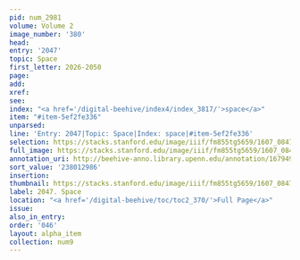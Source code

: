 ```yaml
---
pid: num_2981
volume: Volume 2
image_number: '380'
head:
entry: '2047'
topic: Space
first_letter: 2026-2050
page:
add:
xref:
see:
index: "<a href='/digital-beehive/index4/index_3817/'>space</a>"
item: "#item-5ef2fe336"
unparsed:
line: 'Entry: 2047|Topic: Space|Index: space|#item-5ef2fe336'
selection: https://stacks.stanford.edu/image/iiif/fm855tg5659/1607_0847/915,2986,2682,195/full/0/default.jpg
full_image: https://stacks.stanford.edu/image/iiif/fm855tg5659/1607_0847/full/full/0/default.jpg
annotation_uri: http://beehive-anno.library.upenn.edu/annotation/1679497364909
sort_value: '238012986'
insertion:
thumbnail: https://stacks.stanford.edu/image/iiif/fm855tg5659/1607_0847/915,2986,600,180/250,/0/default.jpg
label: 2047. Space
location: "<a href='/digital-beehive/toc/toc2_370/'>Full Page</a>"
issue:
also_in_entry:
order: '046'
layout: alpha_item
collection: num9
---
```

